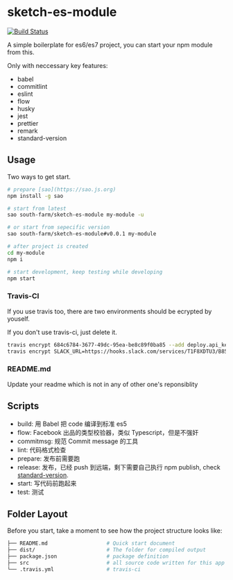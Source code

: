 # sketch-es-module

[![Build Status](https://travis-ci.org/south-farm/sketch-es-module.svg?branch=master)](https://travis-ci.org/south-farm/sketch-es-module)

A simple boilerplate for es6/es7 project, you can start your npm module from this.

Only with neccessary key features:

-   babel
-   commitlint
-   eslint
-   flow
-   husky
-   jest
-   prettier
-   remark
-   standard-version

## Usage

Two ways to get start.

```sh
# prepare [sao](https://sao.js.org)
npm install -g sao

# start from latest
sao south-farm/sketch-es-module my-module -u

# or start from sepecific version
sao south-farm/sketch-es-module#v0.0.1 my-module

# after project is created
cd my-module
npm i

# start development, keep testing while developing
npm start
```

### Travis-CI

If you use travis too, there are two environments should be ecrypted by youself.

If you don't use travis-ci, just delete it.

```sh
travis encrypt 684c6784-3677-49dc-95ea-be8c89f0ba85 --add deploy.api_key
travis encrypt SLACK_URL=https://hooks.slack.com/services/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 --add env
```

### README.md

Update your readme which is not in any of other one's reponsiblity

## Scripts

-   build: 用 Babel 把 code 编译到标准 es5
-   flow: Facebook 出品的类型校验器，类似 Typescript，但是不强奸
-   commitmsg: 规范 Commit message 的工具
-   lint: 代码格式检查
-   prepare: 发布前需要跑
-   release: 发布，已经 push 到远端，剩下需要自己执行 npm publish, check [standard-version](https://github.com/conventional-changelog/standard-version).
-   start: 写代码前跑起来
-   test: 测试

## Folder Layout

Before you start, take a moment to see how the project structure looks like:

```sh
├── README.md                   # Quick start document
├── dist/                       # The folder for compiled output
├── package.json                # package definition
├── src                         # all source code written for this app
└── .travis.yml                 # travis-ci
```
